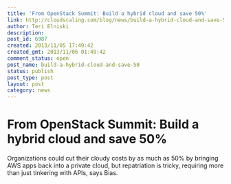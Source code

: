 ```yaml
---
title: 'From OpenStack Summit: Build a hybrid cloud and save 50%'
link: http://cloudscaling.com/blog/news/build-a-hybrid-cloud-and-save-50/
author: Teri Elniski
description: 
post_id: 6987
created: 2013/11/05 17:49:42
created_gmt: 2013/11/06 01:49:42
comment_status: open
post_name: build-a-hybrid-cloud-and-save-50
status: publish
post_type: post
layout: post
category: news
---
```


# From OpenStack Summit: Build a hybrid cloud and save 50%

Organizations could cut their cloudy costs by as much as 50% by bringing AWS apps back into a private cloud, but repatriation is tricky, requiring more than just tinkering with APIs, says Bias.